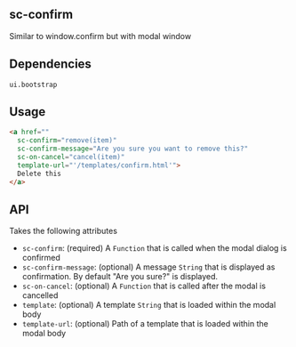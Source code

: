 ## sc-confirm

Similar to window.confirm but with modal window

## Dependencies

    ui.bootstrap

## Usage

```html
<a href=""
  sc-confirm="remove(item)"
  sc-confirm-message="Are you sure you want to remove this?"
  sc-on-cancel="cancel(item)"
  template-url="'/templates/confirm.html'">
  Delete this
</a>
```

## API

Takes the following attributes

- `sc-confirm`: (required) A `Function` that is called when the modal dialog is confirmed
- `sc-confirm-message`: (optional) A message `String` that is displayed as confirmation. By default "Are you sure?" is displayed.
- `sc-on-cancel`: (optional) A `Function` that is called after the modal is cancelled
- `template`: (optional) A template `String` that is loaded within the modal body
- `template-url`: (optional) Path of a template that is loaded within the modal body
